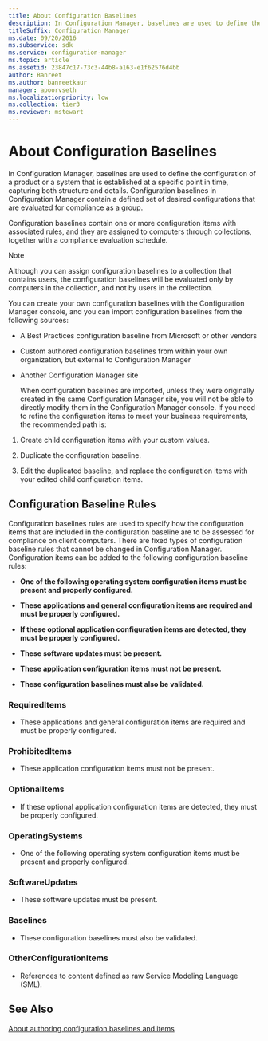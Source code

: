 ```yaml
---
title: About Configuration Baselines
description: In Configuration Manager, baselines are used to define the configuration of a product or a system that is established at a specific point in time, capturing both structure and details.
titleSuffix: Configuration Manager
ms.date: 09/20/2016
ms.subservice: sdk
ms.service: configuration-manager
ms.topic: article
ms.assetid: 23847c17-73c3-44b8-a163-e1f62576d4bb
author: Banreet
ms.author: banreetkaur
manager: apoorvseth
ms.localizationpriority: low
ms.collection: tier3
ms.reviewer: mstewart
---
```

# About Configuration Baselines
In Configuration Manager, baselines are used to define the configuration of a product or a system that is established at a specific point in time, capturing both structure and details. Configuration baselines in Configuration Manager contain a defined set of desired configurations that are evaluated for compliance as a group.

 Configuration baselines contain one or more configuration items with associated rules, and they are assigned to computers through collections, together with a compliance evaluation schedule.

> [!NOTE]
>  Although you can assign configuration baselines to a collection that contains users, the configuration baselines will be evaluated only by computers in the collection, and not by users in the collection.

 You can create your own configuration baselines with the Configuration Manager console, and you can import configuration baselines from the following sources:

- A Best Practices configuration baseline from Microsoft or other vendors

- Custom authored configuration baselines from within your own organization, but external to Configuration Manager

- Another Configuration Manager site

  When configuration baselines are imported, unless they were originally created in the same Configuration Manager site, you will not be able to directly modify them in the Configuration Manager console. If you need to refine the configuration items to meet your business requirements, the recommended path is:

1.  Create child configuration items with your custom values.

2.  Duplicate the configuration baseline.

3.  Edit the duplicated baseline, and replace the configuration items with your edited child configuration items.

## Configuration Baseline Rules
 Configuration baselines rules are used to specify how the configuration items that are included in the configuration baseline are to be assessed for compliance on client computers. There are fixed types of configuration baseline rules that cannot be changed in Configuration Manager. Configuration items can be added to the following configuration baseline rules:

-   **One of the following operating system configuration items must be present and properly configured.**

-   **These applications and general configuration items are required and must be properly configured.**

-   **If these optional application configuration items are detected, they must be properly configured.**

-   **These software updates must be present.**

-   **These application configuration items must not be present.**

-   **These configuration baselines must also be validated.**

### RequiredItems

-   These applications and general configuration items are required and must be properly configured.

### ProhibitedItems

-   These application configuration items must not be present.

### OptionalItems

-   If these optional application configuration items are detected, they must be properly configured.

### OperatingSystems

-   One of the following operating system configuration items must be present and properly configured.

### SoftwareUpdates

-   These software updates must be present.

### Baselines

-   These configuration baselines must also be validated.

### OtherConfigurationItems

-   References to content defined as raw Service Modeling Language (SML).

## See Also

[About authoring configuration baselines and items](about-authoring-configuration-baselines-and-configuration-items.md)
